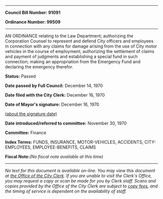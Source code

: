 

********

**Council Bill Number: 91091**
   
**Ordinance Number: 99509**
********

 AN ORDINANCE relating to the Law Department; authorizing the Corporation Counsel to represent and defend City officers and employees in connection with any claims for damage arising from the use of City motor vehicles in the course of employment; authorizing the settlement of claims and payment of judgments and establishing a special fund in such connection; making an appropriation from the Emergency Fund and declaring the emergency therefor.

**Status:** Passed
   
**Date passed by Full Council:** December 14, 1970
   
**Date filed with the City Clerk:** December 16, 1970
   
**Date of Mayor's signature:** December 16, 1970
   
[(about the signature date)](/~public/approvaldate.htm)
   
   
   
**Date introduced/referred to committee:** November 30, 1970
   
**Committee:** Finance
   
   
**Index Terms:** FUNDS, INSURANCE, MOTOR-VEHICLES, ACCIDENTS, CITY-EMPLOYEES, EMPLOYEE-BENEFITS, CLAIMS

**Fiscal Note:**_(No fiscal note available at this time)_
********

_No text for this document is available on-line. You may view this document at [the Office of the City Clerk](http://www.seattle.gov/leg/clerk/contactUs.htm). If you are unable to visit the Clerk's Office, you may request a copy or scan be made for you by Clerk staff. Scans and copies provided by the Office of the City Clerk are subject to [copy fees](http://clerk.seattle.gov/~public/clerkfees.htm), and the timing of service is dependent on the availability of staff._

